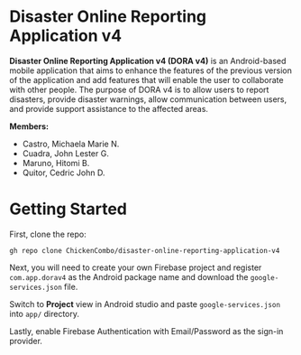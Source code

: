 # Disaster Online Reporting Application v4

**Disaster Online Reporting Application v4 (DORA v4)** is an Android-based mobile application that aims to enhance the features of the previous version of the application and add features that will enable the user to collaborate with other people. The purpose of DORA v4 is to allow users to report disasters, provide disaster warnings, allow communication between users, and provide support assistance to the affected areas.

**Members:**
* Castro, Michaela Marie N.
* Cuadra, John Lester G.
* Maruno, Hitomi B.
* Quitor, Cedric John D.

# Getting Started
First, clone the repo:

    gh repo clone ChickenCombo/disaster-online-reporting-application-v4

Next, you will need to create your own Firebase project and register `com.app.dorav4` as the Android package name and download the `google-services.json` file.

Switch to **Project** view in Android studio and paste `google-services.json` into `app/` directory.

Lastly, enable Firebase Authentication with Email/Password as the sign-in provider.
